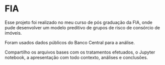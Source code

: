 # FIA
Esse projeto foi realizado no meu curso de pós graduação da FIA, onde pude desenvolver um modelo preditivo de grupos de risco de consórcio de imóveis.

Foram usados dados públicos do Banco Central para a análise.

Compartilho os arquivos bases com os tratamentos efetuados, o Jupyter notebook, a apresentação com todo contexto, análises e conclusões.

